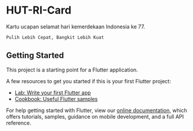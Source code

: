 # HUT-RI-Card

Kartu ucapan selamat hari kemerdekaan Indonesia ke 77.<br>
<code> Pulih Lebih Cepat, Bangkit Lebih Kuat </code>

## Getting Started

This project is a starting point for a Flutter application.

A few resources to get you started if this is your first Flutter project:

- [Lab: Write your first Flutter app](https://flutter.dev/docs/get-started/codelab)
- [Cookbook: Useful Flutter samples](https://flutter.dev/docs/cookbook)

For help getting started with Flutter, view our
[online documentation](https://flutter.dev/docs), which offers tutorials,
samples, guidance on mobile development, and a full API reference.
